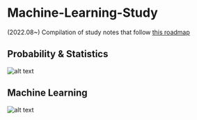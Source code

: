 # Machine-Learning-Study
(2022.08~) Compilation of study notes that follow [this roadmap](https://github.com/graykode/nlp-roadmap#probability--statistics)

## Probability & Statistics
![alt text](https://github.com/graykode/nlp-roadmap/raw/master/img/prob.png)
## Machine Learning
![alt text](https://github.com/graykode/nlp-roadmap/raw/master/img/ml.png)
